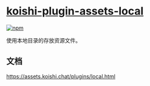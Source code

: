 # [koishi-plugin-assets-local](https://assets.koishi.chat/plugins/local.html)
 
[![npm](https://img.shields.io/npm/v/koishi-plugin-assets-local?style=flat-square)](https://www.npmjs.com/package/koishi-plugin-assets-local)

使用本地目录的存放资源文件。

## 文档

<https://assets.koishi.chat/plugins/local.html>
